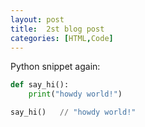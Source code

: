 ```yaml
---
layout: post
title:  2st blog post
categories: [HTML,Code]
---
```


Python snippet again:

```python
def say_hi():
    print("howdy world!")

say_hi()   // "howdy world!"
```
